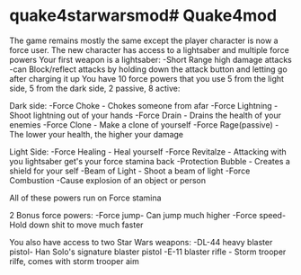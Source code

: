 # quake4starwarsmod# Quake4mod
The game remains mostly the same except the player character is now a force user. The new character has access to a lightsaber and multiple force powers
Your first weapon is a lightsaber:
  -Short Range high damage attacks
  -can Block/reflect attacks by holding down the attack button and letting go after charging it up
You have 10 force powers that you use 5 from the light side, 5 from the dark side, 2 passive, 8 active:


Dark side:
  -Force Choke - Chokes someone from afar
	-Force Lightning - Shoot lightning out of your hands
	-Force Drain -  Drains the health of your enemies
	-Force Clone - Make a clone of yourself
	-Force Rage(passive) - The lower your health, the higher your damage


Light Side:
  -Force Healing - Heal yourself
	-Force Revitalze - Attacking with you lightsaber get's your force stamina back
	-Protection Bubble - Creates a shield for your self
	-Beam of Light - Shoot a beam of light
	-Force Combustion -Cause explosion of an object or person
  
All of these powers run on Force stamina

2 Bonus force powers:
  -Force jump- Can jump much higher
  -Force speed- Hold down shit to move much faster
  
You also have access to two Star Wars weapons:
  -DL-44 heavy blaster pistol- Han Solo's signature blaster pistol
  -E-11 blaster rifle - Storm trooper rilfe, comes with storm trooper aim

